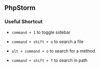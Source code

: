 ## PhpStorm

### Useful Shortcut

- `command + 1` to toggle sidebar

- `command + shift + o` to search a file

- `alt + command + o` to search for a method

- `command + shift + f` to search in path
